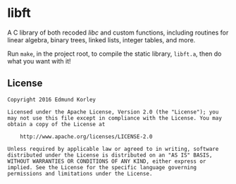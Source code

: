 # libft
A C library of both recoded *libc* and custom functions, including routines for linear algebra, binary trees, linked lists, integer tables, and more.

Run `make`, in the project root, to compile the static library, `libft.a`, then do what you want with it!

## License

	Copyright 2016 Edmund Korley

	Licensed under the Apache License, Version 2.0 (the "License"); you may not use this file except in compliance with the License. You may obtain a copy of the License at

		http://www.apache.org/licenses/LICENSE-2.0

	Unless required by applicable law or agreed to in writing, software distributed under the License is distributed on an "AS IS" BASIS, WITHOUT WARRANTIES OR CONDITIONS OF ANY KIND, either express or implied. See the License for the specific language governing permissions and limitations under the License.
